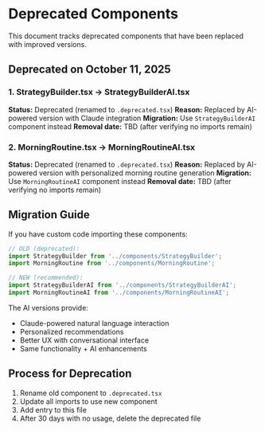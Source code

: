 # Deprecated Components

This document tracks deprecated components that have been replaced with improved versions.

## Deprecated on October 11, 2025

### 1. StrategyBuilder.tsx → StrategyBuilderAI.tsx
**Status:** Deprecated (renamed to `.deprecated.tsx`)
**Reason:** Replaced by AI-powered version with Claude integration
**Migration:** Use `StrategyBuilderAI` component instead
**Removal date:** TBD (after verifying no imports remain)

### 2. MorningRoutine.tsx → MorningRoutineAI.tsx
**Status:** Deprecated (renamed to `.deprecated.tsx`)
**Reason:** Replaced by AI-powered version with personalized morning routine generation
**Migration:** Use `MorningRoutineAI` component instead
**Removal date:** TBD (after verifying no imports remain)

## Migration Guide

If you have custom code importing these components:

```typescript
// OLD (deprecated):
import StrategyBuilder from '../components/StrategyBuilder';
import MorningRoutine from '../components/MorningRoutine';

// NEW (recommended):
import StrategyBuilderAI from '../components/StrategyBuilderAI';
import MorningRoutineAI from '../components/MorningRoutineAI';
```

The AI versions provide:
- Claude-powered natural language interaction
- Personalized recommendations
- Better UX with conversational interface
- Same functionality + AI enhancements

## Process for Deprecation

1. Rename old component to `.deprecated.tsx`
2. Update all imports to use new component
3. Add entry to this file
4. After 30 days with no usage, delete the deprecated file
